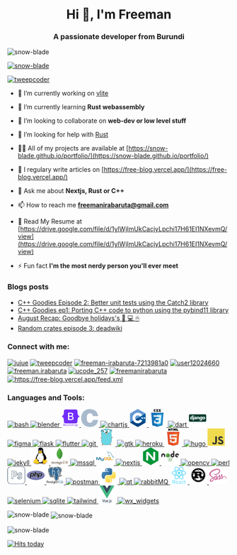 <h1 align="center">Hi 👋, I'm Freeman</h1>
<h3 align="center">A passionate developer from Burundi</h3>

<p align="left"> <img src="https://komarev.com/ghpvc/?username=snow-blade&label=Profile%20views&color=0e75b6&style=flat" alt="snow-blade" /> </p>

<p align="left"> <a href="https://github.com/ryo-ma/github-profile-trophy"><img src="https://github-profile-trophy.vercel.app/?username=snow-blade" alt="snow-blade" /></a> </p>

<p align="left"> <a href="https://twitter.com/tweepcoder" target="blank"><img src="https://img.shields.io/twitter/follow/tweepcoder?logo=twitter&style=for-the-badge" alt="tweepcoder" /></a> </p>

- 🔭 I’m currently working on [vlite](https://github.com/snow-blade/vlite)

- 🌱 I’m currently learning **Rust webassembly**

- 👯 I’m looking to collaborate on **web-dev or low level stuff**

- 🤝 I’m looking for help with [Rust](https://github.com/rust-lang/rust)

- 👨‍💻 All of my projects are available at [https://snow-blade.github.io/portfolio/](https://snow-blade.github.io/portfolio/)

- 📝 I regulary write articles on [https://free-blog.vercel.app/](https://free-blog.vercel.app/)

- 💬 Ask me about **Nextjs, Rust or C++**

- 📫 How to reach me **freemanirabaruta@gmail.com**

- 📄 Read My Resume at [https://drive.google.com/file/d/1yIWjImUkCacjyLpchi17H61EI1NXevmQ/view](https://drive.google.com/file/d/1yIWjImUkCacjyLpchi17H61EI1NXevmQ/view)

- ⚡ Fun fact **I'm the most nerdy person you'll ever meet**

### Blogs posts
<!-- BLOG-POST-LIST:START -->
- [C++ Goodies Episode 2: Better unit tests using the Catch2 library](/posts/cpp-goodies-ep-2/)
- [C++ Goodies ep1: Porting C++ code to python using the pybind11 library](/posts/cplusplus-ffi-python/)
- [August Recap: Goodbye holidays's 🚀 💻 🖱](/posts/august-recap/)
- [Random crates episode 3: deadwiki](/posts/random-crate-ep-3/)
<!-- BLOG-POST-LIST:END -->

<h3 align="left">Connect with me:</h3>
<p align="left">
<a href="https://dev.to/jujue" target="blank"><img align="center" src="https://cdn.jsdelivr.net/npm/simple-icons@3.0.1/icons/dev-dot-to.svg" alt="jujue" height="30" width="40" /></a>
<a href="https://twitter.com/tweepcoder" target="blank"><img align="center" src="https://cdn.jsdelivr.net/npm/simple-icons@3.0.1/icons/twitter.svg" alt="tweepcoder" height="30" width="40" /></a>
<a href="https://linkedin.com/in/freeman-irabaruta-7213981a0" target="blank"><img align="center" src="https://cdn.jsdelivr.net/npm/simple-icons@3.0.1/icons/linkedin.svg" alt="freeman-irabaruta-7213981a0" height="30" width="40" /></a>
<a href="https://stackoverflow.com/users/user12024660" target="blank"><img align="center" src="https://cdn.jsdelivr.net/npm/simple-icons@3.0.1/icons/stackoverflow.svg" alt="user12024660" height="30" width="40" /></a>
<a href="https://fb.com/freeman.irabaruta" target="blank"><img align="center" src="https://cdn.jsdelivr.net/npm/simple-icons@3.0.1/icons/facebook.svg" alt="freeman.irabaruta" height="30" width="40" /></a>
<a href="https://instagram.com/ucode_257" target="blank"><img align="center" src="https://cdn.jsdelivr.net/npm/simple-icons@3.0.1/icons/instagram.svg" alt="ucode_257" height="30" width="40" /></a>
<a href="https://medium.com/freemanirabaruta" target="blank"><img align="center" src="https://cdn.jsdelivr.net/npm/simple-icons@3.0.1/icons/medium.svg" alt="freemanirabaruta" height="30" width="40" /></a>
<a href="/https://free-blog.vercel.app/feed.xml" target="blank"><img align="center" src="https://cdn.jsdelivr.net/npm/simple-icons@3.0.1/icons/rss.svg" alt="https://free-blog.vercel.app/feed.xml" height="30" width="40" /></a>
</p>

<h3 align="left">Languages and Tools:</h3>
<p align="left"> <a href="https://www.gnu.org/software/bash/" target="_blank"> <img src="https://www.vectorlogo.zone/logos/gnu_bash/gnu_bash-icon.svg" alt="bash" width="40" height="40"/> </a> <a href="https://www.blender.org/" target="_blank"> <img src="https://download.blender.org/branding/community/blender_community_badge_white.svg" alt="blender" width="40" height="40"/> </a> <a href="https://getbootstrap.com" target="_blank"> <img src="https://raw.githubusercontent.com/devicons/devicon/master/icons/bootstrap/bootstrap-plain-wordmark.svg" alt="bootstrap" width="40" height="40"/> </a> <a href="https://www.cprogramming.com/" target="_blank"> <img src="https://raw.githubusercontent.com/devicons/devicon/master/icons/c/c-original.svg" alt="c" width="40" height="40"/> </a> <a href="https://www.chartjs.org" target="_blank"> <img src="https://www.chartjs.org/media/logo-title.svg" alt="chartjs" width="40" height="40"/> </a> <a href="https://www.w3schools.com/cpp/" target="_blank"> <img src="https://raw.githubusercontent.com/devicons/devicon/master/icons/cplusplus/cplusplus-original.svg" alt="cplusplus" width="40" height="40"/> </a> <a href="https://www.w3schools.com/css/" target="_blank"> <img src="https://raw.githubusercontent.com/devicons/devicon/master/icons/css3/css3-original-wordmark.svg" alt="css3" width="40" height="40"/> </a> <a href="https://dart.dev" target="_blank"> <img src="https://www.vectorlogo.zone/logos/dartlang/dartlang-icon.svg" alt="dart" width="40" height="40"/> </a> <a href="https://www.djangoproject.com/" target="_blank"> <img src="https://raw.githubusercontent.com/devicons/devicon/master/icons/django/django-original.svg" alt="django" width="40" height="40"/> </a> <a href="https://www.figma.com/" target="_blank"> <img src="https://www.vectorlogo.zone/logos/figma/figma-icon.svg" alt="figma" width="40" height="40"/> </a> <a href="https://flask.palletsprojects.com/" target="_blank"> <img src="https://www.vectorlogo.zone/logos/pocoo_flask/pocoo_flask-icon.svg" alt="flask" width="40" height="40"/> </a> <a href="https://flutter.dev" target="_blank"> <img src="https://www.vectorlogo.zone/logos/flutterio/flutterio-icon.svg" alt="flutter" width="40" height="40"/> </a> <a href="https://git-scm.com/" target="_blank"> <img src="https://www.vectorlogo.zone/logos/git-scm/git-scm-icon.svg" alt="git" width="40" height="40"/> </a> <a href="https://golang.org" target="_blank"> <img src="https://raw.githubusercontent.com/devicons/devicon/master/icons/go/go-original.svg" alt="go" width="40" height="40"/> </a> <a href="https://www.gtk.org/" target="_blank"> <img src="https://upload.wikimedia.org/wikipedia/commons/7/71/GTK_logo.svg" alt="gtk" width="40" height="40"/> </a> <a href="https://heroku.com" target="_blank"> <img src="https://www.vectorlogo.zone/logos/heroku/heroku-icon.svg" alt="heroku" width="40" height="40"/> </a> <a href="https://www.w3.org/html/" target="_blank"> <img src="https://raw.githubusercontent.com/devicons/devicon/master/icons/html5/html5-original-wordmark.svg" alt="html5" width="40" height="40"/> </a> <a href="https://gohugo.io/" target="_blank"> <img src="https://api.iconify.design/logos-hugo.svg" alt="hugo" width="40" height="40"/> </a> <a href="https://developer.mozilla.org/en-US/docs/Web/JavaScript" target="_blank"> <img src="https://raw.githubusercontent.com/devicons/devicon/master/icons/javascript/javascript-original.svg" alt="javascript" width="40" height="40"/> </a> <a href="https://jekyllrb.com/" target="_blank"> <img src="https://www.vectorlogo.zone/logos/jekyllrb/jekyllrb-icon.svg" alt="jekyll" width="40" height="40"/> </a> <a href="https://www.linux.org/" target="_blank"> <img src="https://raw.githubusercontent.com/devicons/devicon/master/icons/linux/linux-original.svg" alt="linux" width="40" height="40"/> </a> <a href="https://www.mongodb.com/" target="_blank"> <img src="https://raw.githubusercontent.com/devicons/devicon/master/icons/mongodb/mongodb-original-wordmark.svg" alt="mongodb" width="40" height="40"/> </a> <a href="https://www.microsoft.com/en-us/sql-server" target="_blank"> <img src="https://cdn.worldvectorlogo.com/logos/microsoft-sql-server.svg" alt="mssql" width="40" height="40"/> </a> <a href="https://www.mysql.com/" target="_blank"> <img src="https://raw.githubusercontent.com/devicons/devicon/master/icons/mysql/mysql-original-wordmark.svg" alt="mysql" width="40" height="40"/> </a> <a href="https://nextjs.org/" target="_blank"> <img src="https://cdn.worldvectorlogo.com/logos/nextjs-3.svg" alt="nextjs" width="40" height="40"/> </a> <a href="https://www.nginx.com" target="_blank"> <img src="https://raw.githubusercontent.com/devicons/devicon/master/icons/nginx/nginx-original.svg" alt="nginx" width="40" height="40"/> </a> <a href="https://nodejs.org" target="_blank"> <img src="https://raw.githubusercontent.com/devicons/devicon/master/icons/nodejs/nodejs-original-wordmark.svg" alt="nodejs" width="40" height="40"/> </a> <a href="https://opencv.org/" target="_blank"> <img src="https://www.vectorlogo.zone/logos/opencv/opencv-icon.svg" alt="opencv" width="40" height="40"/> </a> <a href="https://www.perl.org/" target="_blank"> <img src="https://api.iconify.design/logos-perl.svg" alt="perl" width="40" height="40"/> </a> <a href="https://www.photoshop.com/en" target="_blank"> <img src="https://raw.githubusercontent.com/devicons/devicon/master/icons/photoshop/photoshop-line.svg" alt="photoshop" width="40" height="40"/> </a> <a href="https://www.php.net" target="_blank"> <img src="https://raw.githubusercontent.com/devicons/devicon/master/icons/php/php-original.svg" alt="php" width="40" height="40"/> </a> <a href="https://www.postgresql.org" target="_blank"> <img src="https://raw.githubusercontent.com/devicons/devicon/master/icons/postgresql/postgresql-original-wordmark.svg" alt="postgresql" width="40" height="40"/> </a> <a href="https://postman.com" target="_blank"> <img src="https://www.vectorlogo.zone/logos/getpostman/getpostman-icon.svg" alt="postman" width="40" height="40"/> </a> <a href="https://www.python.org" target="_blank"> <img src="https://raw.githubusercontent.com/devicons/devicon/master/icons/python/python-original.svg" alt="python" width="40" height="40"/> </a> <a href="https://www.qt.io/" target="_blank"> <img src="https://upload.wikimedia.org/wikipedia/commons/0/0b/Qt_logo_2016.svg" alt="qt" width="40" height="40"/> </a> <a href="https://www.rabbitmq.com" target="_blank"> <img src="https://www.vectorlogo.zone/logos/rabbitmq/rabbitmq-icon.svg" alt="rabbitMQ" width="40" height="40"/> </a> <a href="https://reactjs.org/" target="_blank"> <img src="https://raw.githubusercontent.com/devicons/devicon/master/icons/react/react-original-wordmark.svg" alt="react" width="40" height="40"/> </a> <a href="https://www.rust-lang.org" target="_blank"> <img src="https://raw.githubusercontent.com/devicons/devicon/master/icons/rust/rust-plain.svg" alt="rust" width="40" height="40"/> </a> <a href="https://sass-lang.com" target="_blank"> <img src="https://raw.githubusercontent.com/devicons/devicon/master/icons/sass/sass-original.svg" alt="sass" width="40" height="40"/> </a> <a href="https://www.selenium.dev" target="_blank"> <img src="https://raw.githubusercontent.com/detain/svg-logos/780f25886640cef088af994181646db2f6b1a3f8/svg/selenium-logo.svg" alt="selenium" width="40" height="40"/> </a> <a href="https://www.sqlite.org/" target="_blank"> <img src="https://www.vectorlogo.zone/logos/sqlite/sqlite-icon.svg" alt="sqlite" width="40" height="40"/> </a> <a href="https://tailwindcss.com/" target="_blank"> <img src="https://www.vectorlogo.zone/logos/tailwindcss/tailwindcss-icon.svg" alt="tailwind" width="40" height="40"/> </a> <a href="https://vuejs.org/" target="_blank"> <img src="https://raw.githubusercontent.com/devicons/devicon/master/icons/vuejs/vuejs-original-wordmark.svg" alt="vuejs" width="40" height="40"/> </a> <a href="https://www.wxwidgets.org/" target="_blank"> <img src="https://upload.wikimedia.org/wikipedia/commons/b/bb/WxWidgets.svg" alt="wx_widgets" width="40" height="40"/> </a> </p>

<p><img align="left" src="https://github-readme-stats.vercel.app/api/top-langs?username=snow-blade&show_icons=true&locale=en&layout=compact" alt="snow-blade" /></p>

<p>&nbsp;<img align="center" src="https://github-readme-stats.vercel.app/api?username=snow-blade&show_icons=true&locale=en" alt="snow-blade" /></p>

<p><img align="center" src="https://github-readme-streak-stats.herokuapp.com/?user=snow-blade&" alt="snow-blade" /></p>


 [![Hits today](https://hits.seeyoufarm.com/api/count/incr/badge.svg?url=https%3A%2F%2Fgithub.com%2Fsnow-blade%2Fhit-counter)](https://hits.seeyoufarm.com) 
